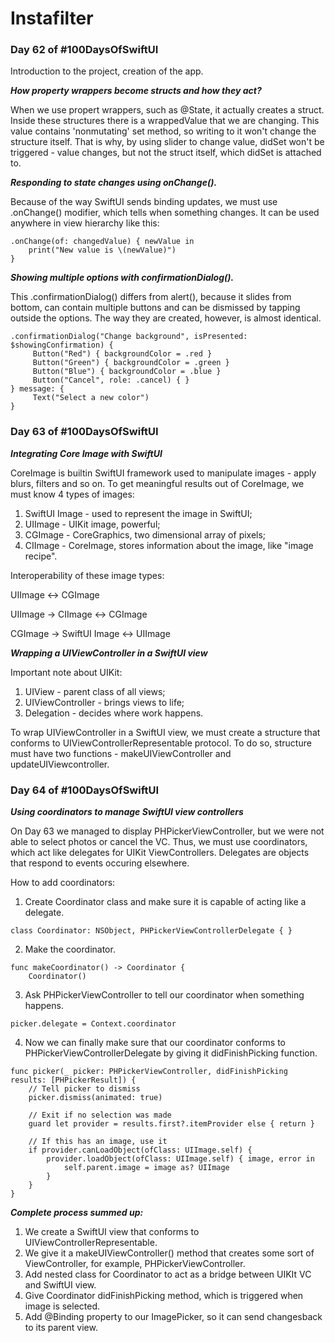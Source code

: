 # Instafilter
### **Day 62 of #100DaysOfSwiftUI**

Introduction to the project, creation of the app.

***How property wrappers become structs and how they act?***

When we use propert wrappers, such as @State, it actually creates a struct. Inside these structures there is a wrappedValue that we are changing. This value contains 'nonmutating' set method, so writing to it won't change the structure itself. That is why, by using slider to change value, didSet won't be triggered - value changes, but not the struct itself, which didSet is attached to.

***Responding to state changes using onChange().***

Because of the way SwiftUI sends binding updates, we must use .onChange() modifier, which tells when something changes. It can be used anywhere in view hierarchy like this:
```
.onChange(of: changedValue) { newValue in
    print("New value is \(newValue)")
}
```

***Showing multiple options with confirmationDialog().***

This .confirmationDialog() differs from alert(), because it slides from bottom, can contain multiple buttons and can be dismissed by tapping outside the options. The way they are created, however, is almost identical.
```
.confirmationDialog("Change background", isPresented: $showingConfirmation) {
     Button("Red") { backgroundColor = .red }
     Button("Green") { backgroundColor = .green }
     Button("Blue") { backgroundColor = .blue }
     Button("Cancel", role: .cancel) { }
} message: {
     Text("Select a new color")
}
```

### **Day 63 of #100DaysOfSwiftUI**

***Integrating Core Image with SwiftUI***

CoreImage is builtin SwiftUI framework used to manipulate images - apply blurs, filters and so on. To get meaningful results out of CoreImage, we must know 4 types of images:

1. SwiftUI Image - used to represent the image in SwiftUI;
2. UIImage - UIKit image, powerful;
3. CGImage - CoreGraphics, two dimensional array of pixels;
4. CIImage - CoreImage, stores information about the image, like "image recipe".

Interoperability of these image types:

UIImage <-> CGImage

UIImage -> CIImage <-> CGImage

CGImage -> SwiftUI Image <-> UIImage

***Wrapping a UIViewController in a SwiftUI view***

Important note about UIKit:

1. UIView - parent class of all views;
2. UIViewController - brings views to life;
3. Delegation - decides where work happens.

To wrap UIViewController in a SwiftUI view, we must create a structure that conforms to UIViewControllerRepresentable protocol. To do so, structure must have two functions - makeUIViewController and updateUIViewcontroller.

### **Day 64 of #100DaysOfSwiftUI**

***Using coordinators to manage SwiftUI view controllers***

On Day 63 we managed to display PHPickerViewController, but we were not able to select photos or cancel the VC. Thus, we must use coordinators, which act like delegates for UIKit ViewControllers. Delegates are objects that respond to events occuring elsewhere.

How to add coordinators:

1. Create Coordinator class and make sure it is capable of acting like a delegate.
```
class Coordinator: NSObject, PHPickerViewControllerDelegate { }
```
2. Make the coordinator.
```
func makeCoordinator() -> Coordinator {
    Coordinator()
```
3. Ask PHPickerViewController to tell our coordinator when something happens.
```
picker.delegate = Context.coordinator
```
4. Now we can finally make sure that our coordinator conforms to PHPickerViewControllerDelegate by giving it didFinishPicking function.
```
func picker(_ picker: PHPickerViewController, didFinishPicking results: [PHPickerResult]) {
    // Tell picker to dismiss
    picker.dismiss(animated: true)
    
    // Exit if no selection was made
    guard let provider = results.first?.itemProvider else { return }
    
    // If this has an image, use it
    if provider.canLoadObject(ofClass: UIImage.self) {
        provider.loadObject(ofClass: UIImage.self) { image, error in
            self.parent.image = image as? UIImage
        }
    }
}
```

***Complete process summed up:***

1. We create a SwiftUI view that conforms to UIViewControllerRepresentable.
2. We give it a makeUIViewController() method that creates some sort of ViewController, for example, PHPickerViewController.
3. Add nested class for Coordinator to act as a bridge between UIKIt VC and SwiftUI view.
4. Give Coordinator didFinishPicking method, which is triggered when image is selected.
5. Add @Binding property to our ImagePicker, so it can send changesback to its parent view.
